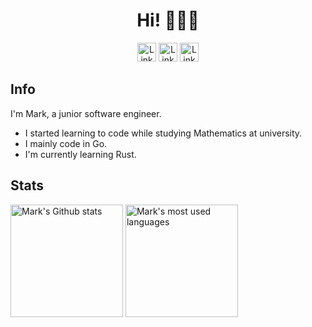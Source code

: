 <h1 align="center">Hi! 🙋🏼‍♂️</h1>

<p align="center">
  <a href="https://www.linkedin.com/in/mark-cooper-6532ab141"><img height="30em" src="https://img.shields.io/badge/LinkedIn-0077B5?style=for-the-badge&logo=linkedin&logoColor=white" alt="Link to Mark's LinkedIn profile" style="max-width: 100%;"></a>
  <a href="https://github.com/markcooper37"><img height="30em" src="https://img.shields.io/badge/GitHub-100000?style=for-the-badge&logo=github&logoColor=white" alt="Link to Mark's GitHub profile" style="max-width: 100%;"></a>
  <a href="https://exercism.org/profiles/mooper37"><img height="30em" src="https://img.shields.io/badge/Exercism-009CAB?style=for-the-badge&logo=exercism&logoColor=white" alt="Link to Mark's Exercism profile" style="max-width: 100%;"></a>
</p>

<h2>Info</h2>

I'm Mark, a junior software engineer.

- I started learning to code while studying Mathematics at university.
- I mainly code in Go.
- I'm currently learning Rust.

<h2>Stats</h2>

<div align="left">
<img height="180em" src="https://github-readme-stats.vercel.app/api?username=markcooper37&theme=tokyonight&show_icons=true&count_private=true&include_all_commits=true" alt="Mark's Github stats"/>
<img height="180em" src="https://github-readme-stats.vercel.app/api/top-langs/?username=markcooper37&theme=tokyonight&show_icons=true&layout=compact&langs_count=6" alt="Mark's most used languages"/>
</div>

<!--
**markcooper37/markcooper37** is a ✨ _special_ ✨ repository because its `README.md` (this file) appears on your GitHub profile.
-->
